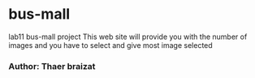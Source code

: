 # bus-mall
lab11
bus-mall project
This web site will provide you with the number of images and you have to select and give most image selected

### Author: Thaer braizat